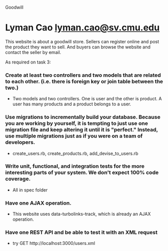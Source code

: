 Goodwill

Lyman Cao
lyman.cao@sv.cmu.edu
========

This website is about a goodwill store. Sellers can register online and post the product they want to sell. And buyers can browse the website and contact the seller by email.

As required on task 3:
### Create at least two controllers and two models that are related to each other. (i.e. there is foreign key or join table between the two.)

- Two models and two controllers. One is user and the other is product. A user has many products and a product belongs to a user.

### Use migrations to incrementally build your database. Because you are working by yourself, it is tempting to just use one migration file and keep altering it until it is "perfect." Instead, use multiple migrations just as if you were on a team of developers.

- create_users.rb, create_products.rb, add_devise_to_users.rb

### Write unit, functional, and integration tests for the more interesting parts of your system. We don't expect 100% code coverage.

- All in spec folder

### Have one AJAX operation.

- This website uses data-turbolinks-track, which is already an AJAX operation.

### Have one REST API and be able to test it with an XML request

- try GET http://localhost:3000/users.xml
